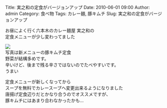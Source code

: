 Title: 実之和の定食がバージョンアップ
Date: 2010-06-01 09:00
Author: admin
Category: 食べ物
Tags: カレー麺, 豚キムチ
Slug: 実之和の定食がバージョンアップ

お昼によく行く六本木のカレー麺屋 実之和の  
定食メニューが少し変わってました

[![](http://farm5.static.flickr.com/4056/4654663472_306f0488f6_m.jpg)](http://www.flickr.com/photos/46200029@N06/4654663472/)  
写真は新メニューの豚キムチ定食  
野菜が結構多めです。  
辛いけど、後まで残る辛さではないのでたべやすいです。  
うまい

定食メニューが新しくなってから  
スープを無料でカレースープへ変更出来るようになりました  
唐揚げ定食辺りだとかなり合うのでオススメですが、  
豚キムチにはあまり合わなかったかも…

